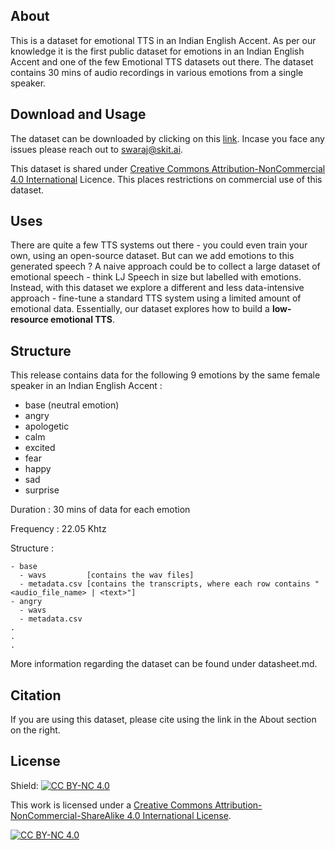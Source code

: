 ## About

This is a dataset for emotional TTS in an Indian English Accent. As per our knowledge it is the first public dataset for emotions in an Indian English Accent and one of the few Emotional TTS datasets out there. The dataset contains 30 mins of audio recordings in various emotions from a single speaker.

## Download and Usage

The dataset can be downloaded by clicking on this [link](https://emotion-tts.s3.ap-south-1.amazonaws.com/emotions.zip). Incase you face any issues please reach out to swaraj@skit.ai.

This dataset is shared under [Creative Commons Attribution-NonCommercial 4.0 International](https://creativecommons.org/licenses/by-nc/4.0/) Licence. This places restrictions on commercial use of this dataset.

## Uses

There are quite a few TTS systems out there - you could even train your own, using an open-source dataset. But can we add emotions to this generated speech ? A naive approach could be to collect a large dataset of emotional speech - think LJ Speech in size but labelled with emotions. Instead, with this dataset we explore a different and less data-intensive approach - fine-tune a standard TTS system using a limited amount of emotional data. Essentially, our dataset explores how to build a **low-resource emotional TTS**.

## Structure

This release contains data for the following 9 emotions by the same female speaker in an Indian English Accent :
- base (neutral emotion)
- angry
- apologetic
- calm
- excited
- fear
- happy
- sad
- surprise

Duration : 30 mins of data for each emotion

Frequency : 22.05 Khtz

Structure :
```
- base
  - wavs         [contains the wav files]
  - metadata.csv [contains the transcripts, where each row contains "<audio_file_name> | <text>"]
- angry
  - wavs
  - metadata.csv
.
.
.
```

More information regarding the dataset can be found under datasheet.md.

## Citation

If you are using this dataset, please cite using the link in the About section on the right.

## License

Shield: [![CC BY-NC 4.0][cc-by-nc-shield]][cc-by-nc]

This work is licensed under a
[Creative Commons Attribution-NonCommercial-ShareAlike 4.0 International License][cc-by-nc].

[![CC BY-NC 4.0][cc-by-nc-image]][cc-by-nc]

[cc-by-nc]: http://creativecommons.org/licenses/by-nc/4.0/
[cc-by-nc-image]: https://licensebuttons.net/l/by-nc/4.0/88x31.png
[cc-by-nc-shield]: https://img.shields.io/badge/License-CC%20BY--NC%204.0-lightgrey.svg
